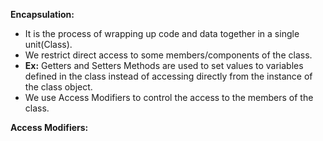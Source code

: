 
**Encapsulation:**
- It is the process of wrapping up code and data together in a single unit(Class).
- We restrict direct access to some members/components of the class.
- **Ex:** Getters and Setters Methods are used to set values to variables defined in the class instead of accessing directly from the instance of the class object.
- We use Access Modifiers to control the access to the members of the class.

**Access Modifiers:**


